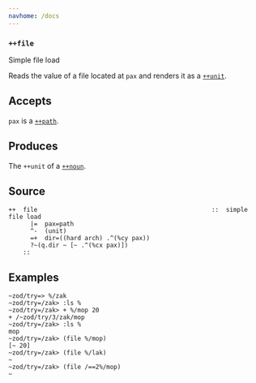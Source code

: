 ```yaml
---
navhome: /docs
---
```



### `++file`

Simple file load

Reads the value of a file located at `pax` and renders it as a
[`++unit`]().

Accepts
-------

`pax` is a [`++path`]().

Produces
--------

The `++unit` of a [`++noun`]().

Source
------

    ++  file                                                ::  simple file load
          |=  pax=path
          ^-  (unit)
          =+  dir=((hard arch) .^(%cy pax))
          ?~(q.dir ~ [~ .^(%cx pax)])
        ::

Examples
--------

    ~zod/try=> %/zak
    ~zod/try=/zak> :ls %
    ~zod/try=/zak> + %/mop 20
    + /~zod/try/3/zak/mop
    ~zod/try=/zak> :ls %
    mop
    ~zod/try=/zak> (file %/mop)
    [~ 20]
    ~zod/try=/zak> (file %/lak)
    ~
    ~zod/try=/zak> (file /==2%/mop)
    ~


